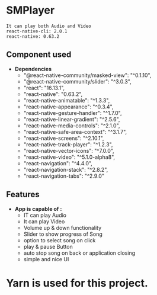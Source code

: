 # SMPlayer
	It can play both Audio and Video
	react-native-cli: 2.0.1
	react-native: 0.63.2
	
## Component used
* **Dependencies**
	* "@react-native-community/masked-view": "^0.1.10",
  * "@react-native-community/slider": "^3.0.3",
  * "react": "16.13.1",
  * "react-native": "0.63.2",
  * "react-native-animatable": "^1.3.3",
  * "react-native-appearance": "^0.3.4",
  * "react-native-gesture-handler": "^1.7.0",
  * "react-native-linear-gradient": "^2.5.6",
  * "react-native-media-controls": "^2.1.0",
  * "react-native-safe-area-context": "^3.1.7",
  * "react-native-screens": "^2.10.1",
  * "react-native-track-player": "^1.2.3",
  * "react-native-vector-icons": "^7.0.0",
  * "react-native-video": "^5.1.0-alpha8",
  * "react-navigation": "^4.4.0",
  * "react-navigation-stack": "^2.8.2",
  * "react-navigation-tabs": "^2.9.0"
	
		
		
		
## Features
* **App is capable of :** 
	 * IT can play Audio
	 * It can play Video
	 * Volume up & down functionality
	 * Slider to show progress of Song
	 * option to select song on click
	 * play & pause Button
	 * auto stop song on back or application closing 
	 * simple and nice UI
	 
	 
# Yarn is used for this project.
		
